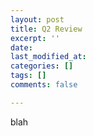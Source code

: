 ```yaml
---
layout: post
title: Q2 Review
excerpt: ''
date: 
last_modified_at: 
categories: []
tags: []
comments: false

---
```

blah